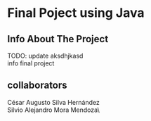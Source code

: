 # Final Poject using Java

## Info About The Project
TODO: update aksdhjkasd\
info final project

## collaborators
César Augusto Silva Hernández\
Silvio Alejandro Mora Mendoza\

